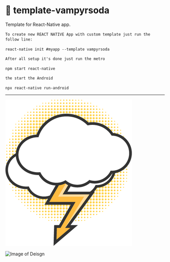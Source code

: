 # 🥤 template-vampyrsoda
Template for React-Native app.

    To create new REACT NATIVE App with custom template just run the follow line:

`react-native init #myapp --template vampyrsoda`


    After all setup it's done just run the metro

`npm start react-native `


    the start the Android

`npx react-native run-android`

---

![Image of Icon](/src/assets/layout/flash.png)

![Image of Deisgn](/src)
